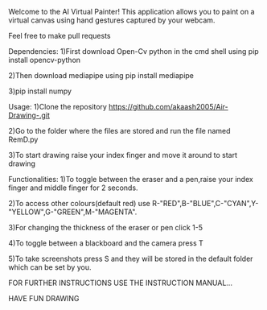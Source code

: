 Welcome to the AI Virtual Painter! This application allows you to paint on a virtual canvas using hand gestures captured by your webcam.

Feel free to make pull requests

Dependencies:
1)First download Open-Cv python in the cmd shell using pip install opencv-python

2)Then download mediapipe using pip install mediapipe

3)pip install numpy

Usage:
1)Clone the repository https://github.com/akaash2005/Air-Drawing-.git

2)Go to the folder where the files are stored and run the file named RemD.py

3)To start drawing raise your index finger and move it around to start drawing


Functionalities:
1)To toggle between the eraser and a pen,raise your index finger and middle finger for 2 seconds.

2)To access other colours(default red) use R-"RED",B-"BLUE",C-"CYAN",Y-"YELLOW",G-"GREEN",M-"MAGENTA".

3)For changing the thickness of the eraser or pen click 1-5

4)To toggle between a blackboard and the camera press T

5)To take screenshots press S and they will be stored in the default folder which can be set by you.

FOR FURTHER INSTRUCTIONS USE THE INSTRUCTION MANUAL...

HAVE FUN DRAWING 

